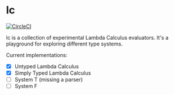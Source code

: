 # lc

[![CircleCI](https://circleci.com/gh/hmac/lc.svg?style=svg)](https://circleci.com/gh/hmac/lc)

lc is a collection of experimental Lambda Calculus evaluators. It's a playground for
exploring different type systems.

Current implementations:

- [x] Untyped Lambda Calculus
- [x] Simply Typed Lambda Calculus
- [ ] System T (missing a parser)
- [ ] System F
